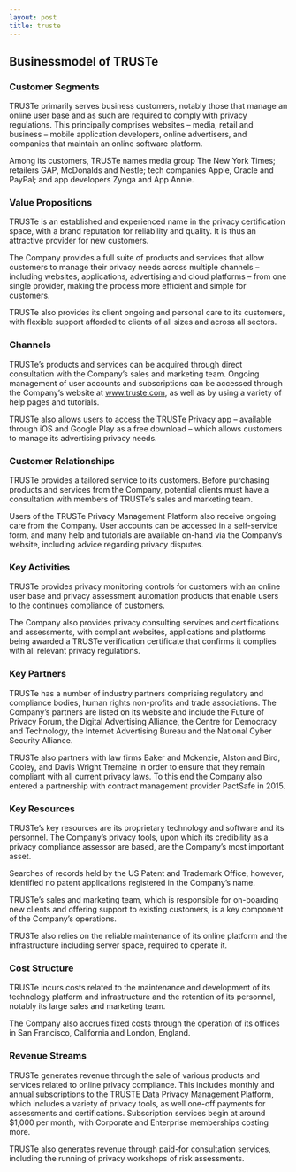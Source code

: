 ```yaml
---
layout: post
title: truste
---
```


Businessmodel of TRUSTe
------------------------

### Customer Segments

TRUSTe primarily serves business customers, notably those that manage an online user base and as such are required to comply with privacy regulations. This principally comprises websites – media, retail and business – mobile application developers, online advertisers, and companies that maintain an online software platform.

Among its customers, TRUSTe names media group The New York Times; retailers GAP, McDonalds and Nestle; tech companies Apple, Oracle and PayPal; and app developers Zynga and App Annie.

### Value Propositions

TRUSTe is an established and experienced name in the privacy certification space, with a brand reputation for reliability and quality. It is thus an attractive provider for new customers.

The Company provides a full suite of products and services that allow customers to manage their privacy needs across multiple channels – including websites, applications, advertising and cloud platforms – from one single provider, making the process more efficient and simple for customers.

TRUSTe also provides its client ongoing and personal care to its customers, with flexible support afforded to clients of all sizes and across all sectors.

### Channels

TRUSTe’s products and services can be acquired through direct consultation with the Company’s sales and marketing team. Ongoing management of user accounts and subscriptions can be accessed through the Company’s website at www.truste.com, as well as by using a variety of help pages and tutorials.

TRUSTe also allows users to access the TRUSTe Privacy app – available through iOS and Google Play as a free download – which allows customers to manage its advertising privacy needs.

### Customer Relationships

TRUSTe provides a tailored service to its customers. Before purchasing products and services from the Company, potential clients must have a consultation with members of TRUSTe’s sales and marketing team.

Users of the TRUSTe Privacy Management Platform also receive ongoing care from the Company. User accounts can be accessed in a self-service form, and many help and tutorials are available on-hand via the Company’s website, including advice regarding privacy disputes.

### Key Activities

TRUSTe provides privacy monitoring controls for customers with an online user base and privacy assessment automation products that enable users to the continues compliance of customers.

The Company also provides privacy consulting services and certifications and assessments, with compliant websites, applications and platforms being awarded a TRUSTe verification certificate that confirms it complies with all relevant privacy regulations.

### Key Partners

TRUSTe has a number of industry partners comprising regulatory and compliance bodies, human rights non-profits and trade associations. The Company’s partners are listed on its website and include the Future of Privacy Forum, the Digital Advertising Alliance, the Centre for Democracy and Technology, the Internet Advertising Bureau and the National Cyber Security Alliance.

TRUSTe also partners with law firms Baker and Mckenzie, Alston and Bird, Cooley, and Davis Wright Tremaine in order to ensure that they remain compliant with all current privacy laws. To this end the Company also entered a partnership with contract management provider PactSafe in 2015.

### Key Resources

TRUSTe’s key resources are its proprietary technology and software and its personnel. The Company’s privacy tools, upon which its credibility as a privacy compliance assessor are based, are the Company’s most important asset.

Searches of records held by the US Patent and Trademark Office, however, identified no patent applications registered in the Company’s name.

TRUSTe’s sales and marketing team, which is responsible for on-boarding new clients and offering support to existing customers, is a key component of the Company’s operations.

TRUSTe also relies on the reliable maintenance of its online platform and the infrastructure including server space, required to operate it.

### Cost Structure

TRUSTe incurs costs related to the maintenance and development of its technology platform and infrastructure and the retention of its personnel, notably its large sales and marketing team.

The Company also accrues fixed costs through the operation of its offices in San Francisco, California and London, England.

### Revenue Streams

TRUSTe generates revenue through the sale of various products and services related to online privacy compliance. This includes monthly and annual subscriptions to the TRUSTE Data Privacy Management Platform, which includes a variety of privacy tools, as well one-off payments for assessments and certifications. Subscription services begin at around $1,000 per month, with Corporate and Enterprise memberships costing more.

TRUSTe also generates revenue through paid-for consultation services, including the running of privacy workshops of risk assessments.
